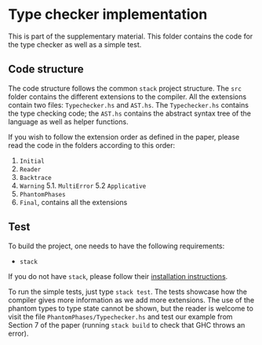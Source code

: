 # Type checker implementation

This is part of the supplementary material.
This folder contains the code for the type checker as well as a simple test.

## Code structure

The code structure follows the common `stack` project structure.
The `src` folder contains the different extensions to the compiler.
All the extensions contain two files: `Typechecker.hs` and `AST.hs`.
The `Typechecker.hs` contains the type checking code;
the `AST.hs` contains the abstract syntax tree of the language as well as
helper functions.

If you wish to follow the extension order as defined in the paper,
please read the code in the folders according to this order:

1. `Initial`
2. `Reader`
3. `Backtrace`
4. `Warning`
5.1. `MultiError`
5.2 `Applicative`
6. `PhantomPhases`
7. `Final`, contains all the extensions

## Test

To build the project, one needs to have the following requirements:

- `stack`

If you do not have `stack`, please follow their
[installation instructions](https://docs.haskellstack.org/en/stable/README/).

To run the simple tests, just type `stack test`.
The tests showcase how the compiler gives more information as we add more
extensions. The use of the phantom types to type state cannot be shown,
but the reader is welcome to visit the file `PhantomPhases/Typechecker.hs`
and test our example from Section 7 of the paper (running `stack build` to
check that GHC throws an error).
